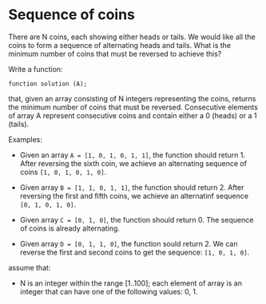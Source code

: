 # Sequence of coins

There are N coins, each showing either heads or tails. We would like all the coins to form a sequence of alternating heads and tails. What is the minimum number of coins that must be reversed to achieve this?

Write a function:
```
function solution (A);
```
that, given an array consisting of N integers representing the coins, returns the minimum number of coins that must be reversed. Consecutive elements of array A represent consecutive coins and contain either a 0 (heads) or a 1 (tails).

Examples:

- Given an array ``A = [1, 0, 1, 0, 1, 1]``, the function should return 1. After reversing the sixth coin, we achieve an alternating sequence of coins ``[1, 0, 1, 0, 1, 0]``.

- Given array ``B = [1, 1, 0, 1, 1]``, the function should return 2. After reversing the first and fifth coins, we achieve an alternatinf sequence ``[0, 1, 0, 1, 0]``.

- Given array ``C = [0, 1, 0]``, the function should return 0. The sequence of coins is already alternating.

- Given array ``D = [0, 1, 1, 0]``, the function sould return 2. We can reverse the first and second coins to get the sequence: ``[1, 0, 1, 0]``.

assume that:
- N is an integer within the range [1..100];
each element of array is an integer that can have one of the following values: 0, 1.
